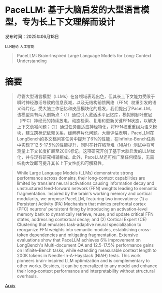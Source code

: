 # PaceLLM: 基于大脑启发的大型语言模型，专为长上下文理解而设计

发布时间：2025年06月18日

`LLM理论` `人工智能`

> PaceLLM: Brain-Inspired Large Language Models for Long-Context Understanding

# 摘要

> 尽管大型语言模型（LLMs）在各领域表现出色，但其长上下文能力受限于瞬时神经激活导致的信息衰减，以及无结构前馈网络（FFN）权重引发的语义碎片化。受大脑工作记忆和皮层模块化的启发，我们提出了PaceLLM，该模型具有两大创新点：（1）通过引入激活水平记忆库，模拟前额叶皮层（PFC）神经元的持续放电，动态检索、复用和更新关键FFN状态，以解决上下文衰减问题；（2）通过任务自适应神经特化，将FFN权重重组为语义模块，建立跨标记依赖关系，缓解碎片化问题。大量评估表明，PaceLLM在LongBench的多文档问答任务中提升了6%的性能，在Infinite-Bench任务中实现了12.5-17.5%的性能提升，同时在针在稻草堆（NIAH）测试中将可测量上下文长度扩展至200K标记。这项研究开创了基于大脑启发的LLM优化，并与现有研究相辅相成。此外，PaceLLM还可推广至任何模型，无需结构大改即可提升其长上下文性能和可解释性。

> While Large Language Models (LLMs) demonstrate strong performance across domains, their long-context capabilities are limited by transient neural activations causing information decay and unstructured feed-forward network (FFN) weights leading to semantic fragmentation. Inspired by the brain's working memory and cortical modularity, we propose PaceLLM, featuring two innovations: (1) a Persistent Activity (PA) Mechanism that mimics prefrontal cortex (PFC) neurons' persistent firing by introducing an activation-level memory bank to dynamically retrieve, reuse, and update critical FFN states, addressing contextual decay; and (2) Cortical Expert (CE) Clustering that emulates task-adaptive neural specialization to reorganize FFN weights into semantic modules, establishing cross-token dependencies and mitigating fragmentation. Extensive evaluations show that PaceLLM achieves 6% improvement on LongBench's Multi-document QA and 12.5-17.5% performance gains on Infinite-Bench tasks, while extending measurable context length to 200K tokens in Needle-In-A-Haystack (NIAH) tests. This work pioneers brain-inspired LLM optimization and is complementary to other works. Besides, it can be generalized to any model and enhance their long-context performance and interpretability without structural overhauls.

[Arxiv](https://arxiv.org/abs/2506.17310)